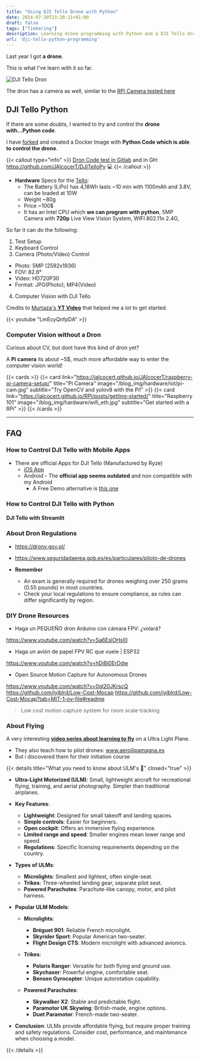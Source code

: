 ```yaml
---
title: "Using DJI Tello Drone with Python"
date: 2024-07-30T23:20:21+01:00
draft: false
tags: ["Tinkering"]
description: Learning drone programming with Python and a DJI Tello drone.
url: 'dji-tello-python-programming'
---
```


Last year I got **a drone**.

This is what I've learn with it so far.

![DJI Tello Dron](/blog_img/hardware/dji-dron.png)

The dron has a camera as well, similar to the [RPi Camera tested here](https://jalcocert.github.io/JAlcocerT/raspberry-pi-camera-setup/)


## DJI Tello Python

If there are some doubts, I wanted to try and control the **drone with...Python code**.

I have [forked](https://github.com/damiafuentes/DJITelloPy) and created a Docker Image with **Python Code which is able to control the drone**.

{{< callout type="info" >}}
[Dron Code test in Gitlab](https://gitlab.com/fossengineer1/dron) and in GH: https://github.com/JAlcocerT/DJITelloPy 💻
{{< /callout >}}


* **Hardware** Specs for the [Tello](https://www.ryzerobotics.com/tello/downloads):
    * The Battery (LiPo) has 4,18Wh lasts ~10 min with 1100mAh and 3.8V, can be loaded at 10W
    * Weight ~80g
    * Price ~100$
    * It has an Intel CPU which **we can program with python**, 5MP Camera with **720p** Live View Vision System, WIFI 802.11n 2.4G,

So far it can do the following:

1. Test Setup
2. Keyboard Control
3. Camera (Photo/Video) Control

* Photo: 5MP (2592x1936)
* FOV: 82.6°
* Video: HD720P30
* Format: JPG(Photo); MP4(Video)

4. Computer Vision with DJI Tello

Credits to [Murtaza's **YT Video**](https://www.youtube.com/watch?v=LmEcyQnfpDA&t=1286s) that helped me a lot to get started.

<!-- {{< youtube id="v=LmEcyQnfpDA" autoplay="false" >}} -->
{{< youtube "LmEcyQnfpDA" >}}


### Computer Vision without a Dron

Curious about CV, but dont have this kind of dron yet?

A **Pi camera** its about ~5$, much more affordable way to enter the computer vision world!

{{< cards >}}
  {{< card link="https://jalcocert.github.io/JAlcocerT/raspberry-pi-camera-setup/" title="Pi Camera" image="/blog_img/hardware/iot/pi-cam.jpg" subtitle="Try OpenCV and yolov8 with the Pi!" >}}
  {{< card link="https://jalcocert.github.io/RPi/posts/getting-started/" title="Raspberry 101" image="/blog_img/hardware/wifi_eth.jpg" subtitle="Get started with a RPi" >}}
{{< /cards >}}


---

## FAQ

### How to Control DJI Tello with Mobile Apps

* There are official Apps for DJI Tello (Manufactured by Ryze)
    * [iOS App](https://apps.apple.com/us/app/tello/id1330559633)
    * Android - The **official app seems outdated** and non compatible with my Android
      *  A Free Demo alternative is [this one](https://play.google.com/store/apps/details?id=com.volatello.tellofpv.demo)

### How to Control DJI Tello with Python

#### DJI Tello with Streamlit

### About Dron Regulations

* https://drony.gov.pl/
* https://www.seguridadaerea.gob.es/es/particulares/piloto-de-drones

* **Remember** 
    * An exam is generally required for drones weighing over 250 grams (0.55 pounds) in most countries.
    * Check your local regulations to ensure compliance, as rules can differ significantly by region.

### DIY Drone Resources

* Haga un PEQUEÑO dron Arduino con cámara FPV: ¿volará?

https://www.youtube.com/watch?v=Sa6EslOHsI0

* Haga un avión de papel FPV RC que vuele | ESP32


https://www.youtube.com/watch?v=hDjBi0ErDdw

* Open Source Motion Capture for Autonomous Drones

https://www.youtube.com/watch?v=0ql20JKrscQ
https://github.com/jyjblrd/Low-Cost-Mocap
https://github.com/jyjblrd/Low-Cost-Mocap?tab=MIT-1-ov-file#readme

> Low cost motion capture system for room scale tracking


### About Flying

A very interesting [**video series about learning to fly**](https://www.youtube.com/watch?v=rPCMsYS-4oE&list=PLJZONA27OlBqEmWMyuyXD6p1xiFxQXk_K) on a Ultra Light Plane.

* They also teach how to pilot drones: www.aeroilipamagna.es
* But i discovered them for their initiation course

{{< details title="What you need to know about ULM's 📌" closed="true" >}}

- **Ultra-Light Motorized (ULM)**: Small, lightweight aircraft for recreational flying, training, and aerial photography. Simpler than traditional airplanes.

- **Key Features**:
  - **Lightweight**: Designed for small takeoff and landing spaces.
  - **Simple controls**: Easier for beginners.
  - **Open cockpit**: Offers an immersive flying experience.
  - **Limited range and speed**: Smaller engines mean lower range and speed.
  - **Regulations**: Specific licensing requirements depending on the country.

- **Types of ULMs**:
  - **Microlights**: Smallest and lightest, often single-seat.
  - **Trikes**: Three-wheeled landing gear, separate pilot seat.
  - **Powered Parachutes**: Parachute-like canopy, motor, and pilot harness.

- **Popular ULM Models**:

  - **Microlights**:
    - **Bréguet 901**: Reliable French microlight.
    - **Skyrider Sport**: Popular American two-seater.
    - **Flight Design CTS**: Modern microlight with advanced avionics.

  - **Trikes**:
    - **Polaris Ranger**: Versatile for both flying and ground use.
    - **Skychaser**: Powerful engine, comfortable seat.
    - **Bensen Gyrocopter**: Unique autorotation capability.

  - **Powered Parachutes**:
    - **Skywalker X2**: Stable and predictable flight.
    - **Paramotor UK Skywing**: British-made, engine options.
    - **Duet Paramotor**: French-made two-seater.

- **Conclusion**: ULMs provide affordable flying, but require proper training and safety regulations. Consider cost, performance, and maintenance when choosing a model.


{{< /details >}}